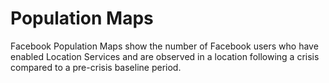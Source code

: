 # Population Maps

Facebook Population Maps show the number of Facebook users who have enabled Location Services and are observed in a location following a crisis compared to a pre-crisis baseline period.

